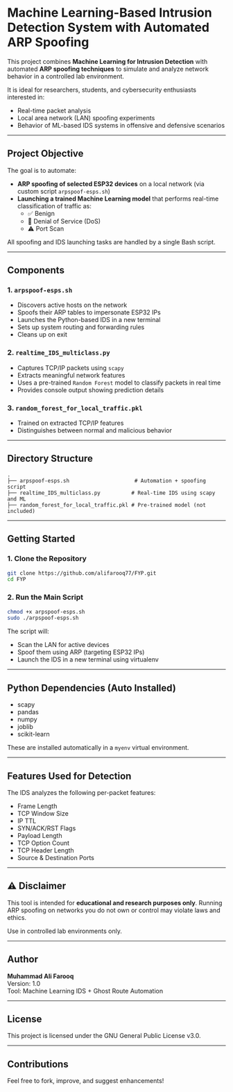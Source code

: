 # Machine Learning-Based Intrusion Detection System with Automated ARP Spoofing

This project combines **Machine Learning for Intrusion Detection** with automated **ARP spoofing techniques** to simulate and analyze network behavior in a controlled lab environment.

It is ideal for researchers, students, and cybersecurity enthusiasts interested in:
- Real-time packet analysis
- Local area network (LAN) spoofing experiments
- Behavior of ML-based IDS systems in offensive and defensive scenarios

---

## Project Objective

The goal is to automate:
- **ARP spoofing of selected ESP32 devices** on a local network (via custom script `arpspoof-esps.sh`)
- **Launching a trained Machine Learning model** that performs real-time classification of traffic as:
  - ✅ Benign
  - 🚨 Denial of Service (DoS)
  - ⚠️ Port Scan

All spoofing and IDS launching tasks are handled by a single Bash script.

---

## Components

### 1. `arpspoof-esps.sh`
- Discovers active hosts on the network
- Spoofs their ARP tables to impersonate ESP32 IPs
- Launches the Python-based IDS in a new terminal
- Sets up system routing and forwarding rules
- Cleans up on exit

### 2. `realtime_IDS_multiclass.py`
- Captures TCP/IP packets using `scapy`
- Extracts meaningful network features
- Uses a pre-trained `Random Forest` model to classify packets in real time
- Provides console output showing prediction details

### 3. `random_forest_for_local_traffic.pkl`
- Trained on extracted TCP/IP features
- Distinguishes between normal and malicious behavior

---

## Directory Structure

```
.
├── arpspoof-esps.sh                     # Automation + spoofing script
├── realtime_IDS_multiclass.py          # Real-time IDS using scapy and ML
├── random_forest_for_local_traffic.pkl # Pre-trained model (not included)
```

---

## Getting Started

### 1. Clone the Repository

```bash
git clone https://github.com/alifarooq77/FYP.git
cd FYP
```

### 2. Run the Main Script

```bash
chmod +x arpspoof-esps.sh
sudo ./arpspoof-esps.sh
```

The script will:
- Scan the LAN for active devices
- Spoof them using ARP (targeting ESP32 IPs)
- Launch the IDS in a new terminal using virtualenv

---

## Python Dependencies (Auto Installed)

- scapy
- pandas
- numpy
- joblib
- scikit-learn

These are installed automatically in a `myenv` virtual environment.

---

## Features Used for Detection

The IDS analyzes the following per-packet features:
- Frame Length
- TCP Window Size
- IP TTL
- SYN/ACK/RST Flags
- Payload Length
- TCP Option Count
- TCP Header Length
- Source & Destination Ports

---

## ⚠️ Disclaimer

This tool is intended for **educational and research purposes only**.
Running ARP spoofing on networks you do not own or control may violate laws and ethics.

Use in controlled lab environments only.

---

## Author

**Muhammad Ali Farooq**  
Version: 1.0  
Tool: Machine Learning IDS + Ghost Route Automation

---

## License

This project is licensed under the GNU General Public License v3.0.

---

## Contributions

Feel free to fork, improve, and suggest enhancements!

